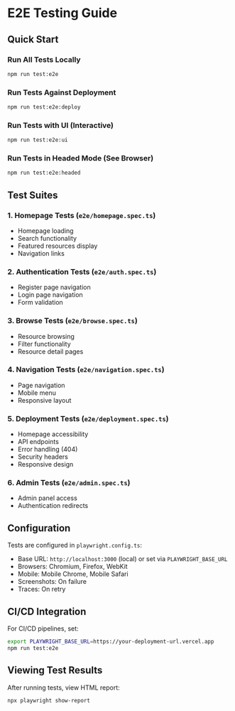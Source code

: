 # E2E Testing Guide

## Quick Start

### Run All Tests Locally
```bash
npm run test:e2e
```

### Run Tests Against Deployment
```bash
npm run test:e2e:deploy
```

### Run Tests with UI (Interactive)
```bash
npm run test:e2e:ui
```

### Run Tests in Headed Mode (See Browser)
```bash
npm run test:e2e:headed
```

## Test Suites

### 1. Homepage Tests (`e2e/homepage.spec.ts`)
- Homepage loading
- Search functionality
- Featured resources display
- Navigation links

### 2. Authentication Tests (`e2e/auth.spec.ts`)
- Register page navigation
- Login page navigation
- Form validation

### 3. Browse Tests (`e2e/browse.spec.ts`)
- Resource browsing
- Filter functionality
- Resource detail pages

### 4. Navigation Tests (`e2e/navigation.spec.ts`)
- Page navigation
- Mobile menu
- Responsive layout

### 5. Deployment Tests (`e2e/deployment.spec.ts`)
- Homepage accessibility
- API endpoints
- Error handling (404)
- Security headers
- Responsive design

### 6. Admin Tests (`e2e/admin.spec.ts`)
- Admin panel access
- Authentication redirects

## Configuration

Tests are configured in `playwright.config.ts`:
- Base URL: `http://localhost:3000` (local) or set via `PLAYWRIGHT_BASE_URL`
- Browsers: Chromium, Firefox, WebKit
- Mobile: Mobile Chrome, Mobile Safari
- Screenshots: On failure
- Traces: On retry

## CI/CD Integration

For CI/CD pipelines, set:
```bash
export PLAYWRIGHT_BASE_URL=https://your-deployment-url.vercel.app
npm run test:e2e
```

## Viewing Test Results

After running tests, view HTML report:
```bash
npx playwright show-report
```

